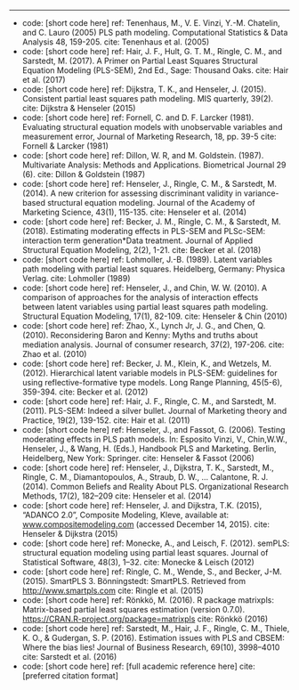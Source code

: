 ---
- code: [short code here]
  ref: Tenenhaus, M., V. E. Vinzi, Y.-M. Chatelin, and C. Lauro (2005) PLS path modeling. Computational Statistics & Data Analysis 48, 159-205.
  cite: Tenenhaus et al. (2005)
- code: [short code here]
  ref: Hair, J. F., Hult, G. T. M., Ringle, C. M., and Sarstedt, M. (2017). A Primer on Partial Least Squares Structural Equation Modeling (PLS-SEM), 2nd Ed., Sage: Thousand Oaks.
  cite: Hair et al. (2017)
- code: [short code here]
  ref: Dijkstra, T. K., and Henseler, J. (2015). Consistent partial least squares path modeling. MIS quarterly, 39(2).
  cite: Dijkstra & Henseler (2015)
- code: [short code here]
  ref: Fornell, C. and D. F. Larcker (1981). Evaluating structural equation models with unobservable variables and measurement error, Journal of Marketing Research, 18, pp. 39-5
  cite: Fornell & Larcker (1981)
- code: [short code here]
  ref: Dillon, W. R, and M. Goldstein. (1987). Multivariate Analysis: Methods and Applications. Biometrical Journal 29 (6).
  cite: Dillon & Goldstein (1987)
- code: [short code here]
  ref: Henseler, J., Ringle, C. M., & Sarstedt, M. (2014). A new criterion for assessing discriminant validity in variance-based structural equation modeling. Journal of the Academy of Marketing Science, 43(1), 115-135.
  cite: Henseler et al. (2014)
- code: [short code here]
  ref: Becker, J. M., Ringle, C. M., & Sarstedt, M. (2018). Estimating moderating effects in PLS-SEM and PLSc-SEM: interaction term generation*Data treatment. Journal of Applied Structural Equation Modeling, 2(2), 1-21.
  cite: Becker et al. (2018)
- code: [short code here]
  ref: Lohmoller, J.-B. (1989). Latent variables path modeling with partial least squares. Heidelberg, Germany: Physica Verlag.
  cite: Lohmoller (1989)
- code: [short code here]
  ref: Henseler, J., and Chin, W. W. (2010). A comparison of approaches for the analysis of interaction effects between latent variables using partial least squares path modeling. Structural Equation Modeling, 17(1), 82-109.
  cite: Henseler & Chin (2010)
- code: [short code here]
  ref: Zhao, X., Lynch Jr, J. G., and Chen, Q. (2010). Reconsidering Baron and Kenny: Myths and truths about mediation analysis. Journal of consumer research, 37(2), 197-206.
  cite: Zhao et al. (2010)
- code: [short code here]
  ref: Becker, J. M., Klein, K., and Wetzels, M. (2012). Hierarchical latent variable models in PLS-SEM: guidelines for using reflective-formative type models. Long Range Planning, 45(5-6), 359-394.
  cite: Becker et al. (2012)
- code: [short code here]
  ref: Hair, J. F., Ringle, C. M., and Sarstedt, M. (2011). PLS-SEM: Indeed a silver bullet. Journal of Marketing theory and Practice, 19(2), 139-152.
  cite: Hair et al. (2011)
- code: [short code here]
  ref: Henseler, J., and Fassot, G. (2006). Testing moderating effects in PLS path models. In: Esposito Vinzi, V., Chin,W.W., Henseler, J., & Wang, H. (Eds.), Handbook PLS and Marketing. Berlin, Heidelberg, New York: Springer.
  cite: Henseler & Fassot (2006)
- code: [short code here]
  ref: Henseler, J., Dijkstra, T. K., Sarstedt, M., Ringle, C. M., Diamantopoulos, A., Straub, D. W., … Calantone, R. J. (2014). Common Beliefs and Reality About PLS. Organizational Research Methods, 17(2), 182–209
  cite: Henseler et al. (2014)
- code: [short code here]
  ref: Henseler, J. and Dijkstra, T.K. (2015), “ADANCO 2.0”, Composite Modeling, Kleve, available at: www.compositemodeling.com (accessed December 14, 2015).
  cite: Henseler & Dijkstra (2015)
- code: [short code here]
  ref: Monecke, A., and Leisch, F. (2012). semPLS: structural equation modeling using partial least squares. Journal of Statistical Software, 48(3), 1–32.
  cite: Monecke & Leisch (2012)
- code: [short code here]
  ref: Ringle, C. M., Wende, S., and Becker, J-M. (2015). SmartPLS 3. Bönningstedt: SmartPLS. Retrieved from http://www.smartpls.com
  cite: Ringle et al. (2015)
- code: [short code here]
  ref: Rönkkö, M. (2016). R package matrixpls: Matrix-based partial least squares estimation (version 0.7.0). https://CRAN.R-project.org/package=matrixpls
  cite: Rönkkö (2016)
- code: [short code here]
  ref: Sarstedt, M., Hair, J. F., Ringle, C. M., Thiele, K. O., & Gudergan, S. P. (2016). Estimation issues with PLS and CBSEM: Where the bias lies! Journal of Business Research, 69(10), 3998–4010
  cite: Sarstedt et al. (2016)
- code: [short code here]
  ref: [full academic reference here]
  cite: [preferred citation format]

